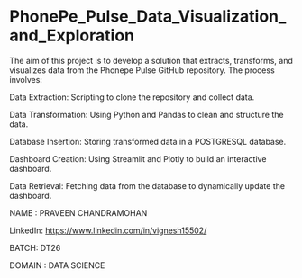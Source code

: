 # PhonePe_Pulse_Data_Visualization_and_Exploration
The aim of this project is to develop a solution that extracts, transforms, and visualizes data from the Phonepe Pulse GitHub repository. The process involves:

Data Extraction: Scripting to clone the repository and collect data.

Data Transformation: Using Python and Pandas to clean and structure the data.

Database Insertion: Storing transformed data in a POSTGRESQL database.

Dashboard Creation: Using Streamlit and Plotly to build an interactive dashboard.

Data Retrieval: Fetching data from the database to dynamically update the dashboard.

NAME : PRAVEEN CHANDRAMOHAN 

LinkedIn: https://www.linkedin.com/in/vignesh15502/

BATCH: DT26

DOMAIN : DATA SCIENCE
